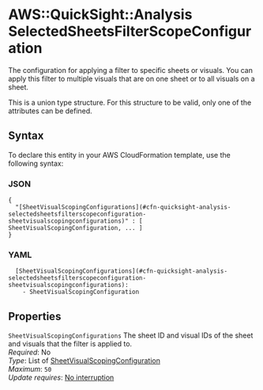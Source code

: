 # AWS::QuickSight::Analysis SelectedSheetsFilterScopeConfiguration<a name="aws-properties-quicksight-analysis-selectedsheetsfilterscopeconfiguration"></a>

The configuration for applying a filter to specific sheets or visuals\. You can apply this filter to multiple visuals that are on one sheet or to all visuals on a sheet\.

This is a union type structure\. For this structure to be valid, only one of the attributes can be defined\.

## Syntax<a name="aws-properties-quicksight-analysis-selectedsheetsfilterscopeconfiguration-syntax"></a>

To declare this entity in your AWS CloudFormation template, use the following syntax:

### JSON<a name="aws-properties-quicksight-analysis-selectedsheetsfilterscopeconfiguration-syntax.json"></a>

```
{
  "[SheetVisualScopingConfigurations](#cfn-quicksight-analysis-selectedsheetsfilterscopeconfiguration-sheetvisualscopingconfigurations)" : [ SheetVisualScopingConfiguration, ... ]
}
```

### YAML<a name="aws-properties-quicksight-analysis-selectedsheetsfilterscopeconfiguration-syntax.yaml"></a>

```
  [SheetVisualScopingConfigurations](#cfn-quicksight-analysis-selectedsheetsfilterscopeconfiguration-sheetvisualscopingconfigurations):
    - SheetVisualScopingConfiguration
```

## Properties<a name="aws-properties-quicksight-analysis-selectedsheetsfilterscopeconfiguration-properties"></a>

`SheetVisualScopingConfigurations` <a name="cfn-quicksight-analysis-selectedsheetsfilterscopeconfiguration-sheetvisualscopingconfigurations"></a>
The sheet ID and visual IDs of the sheet and visuals that the filter is applied to\.  
_Required_: No  
_Type_: List of [SheetVisualScopingConfiguration](aws-properties-quicksight-analysis-sheetvisualscopingconfiguration.md)  
_Maximum_: `50`  
_Update requires_: [No interruption](https://docs.aws.amazon.com/AWSCloudFormation/latest/UserGuide/using-cfn-updating-stacks-update-behaviors.html#update-no-interrupt)
